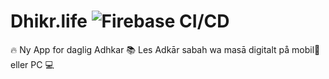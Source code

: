 # Dhikr.life  ![Firebase CI/CD](https://github.com/AminAddow/dhikr/workflows/Firebase%20CI/CD/badge.svg?branch=master)

🔥 Ny App for daglig Adhkar
📚 Les Adkār sabah wa masā digitalt på mobil📱 eller PC 💻 
